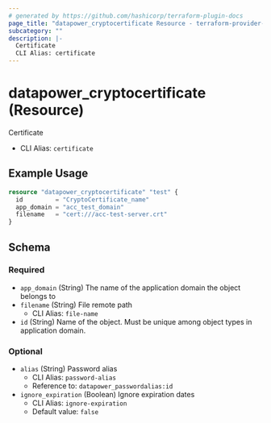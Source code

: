 ```yaml
---
# generated by https://github.com/hashicorp/terraform-plugin-docs
page_title: "datapower_cryptocertificate Resource - terraform-provider-datapower"
subcategory: ""
description: |-
  Certificate
  CLI Alias: certificate
---
```


# datapower_cryptocertificate (Resource)

Certificate
  - CLI Alias: `certificate`

## Example Usage

```terraform
resource "datapower_cryptocertificate" "test" {
  id         = "CryptoCertificate_name"
  app_domain = "acc_test_domain"
  filename   = "cert:///acc-test-server.crt"
}
```

<!-- schema generated by tfplugindocs -->
## Schema

### Required

- `app_domain` (String) The name of the application domain the object belongs to
- `filename` (String) File remote path
  - CLI Alias: `file-name`
- `id` (String) Name of the object. Must be unique among object types in application domain.

### Optional

- `alias` (String) Password alias
  - CLI Alias: `password-alias`
  - Reference to: `datapower_passwordalias:id`
- `ignore_expiration` (Boolean) Ignore expiration dates
  - CLI Alias: `ignore-expiration`
  - Default value: `false`
